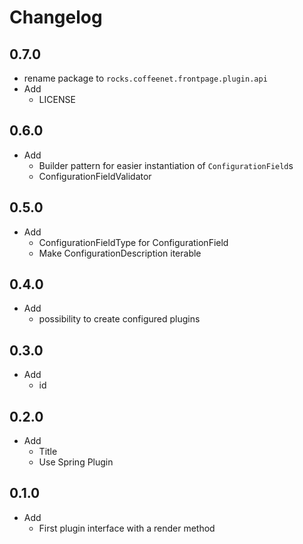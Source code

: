 # Changelog

## 0.7.0

* rename package to `rocks.coffeenet.frontpage.plugin.api`
* Add
  * LICENSE

## 0.6.0

* Add
  * Builder pattern for easier instantiation
    of `ConfigurationField`s
  * ConfigurationFieldValidator

## 0.5.0

* Add
  * ConfigurationFieldType for ConfigurationField
  * Make ConfigurationDescription iterable

## 0.4.0

* Add
  * possibility to create configured plugins

## 0.3.0

* Add
  * id

## 0.2.0

* Add
  * Title
  * Use Spring Plugin


## 0.1.0

* Add
  * First plugin interface with a render method
